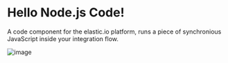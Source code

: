 # Hello Node.js Code!
A code component for the elastic.io platform, runs a piece of synchronious JavaScript inside your integration flow.

![image](https://cloud.githubusercontent.com/assets/464220/10952574/c51fea46-8343-11e5-8b37-1c30a67dcbd6.png)
